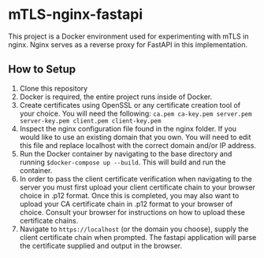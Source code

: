 # mTLS-nginx-fastapi
This project is a Docker environment used for experimenting with mTLS in nginx. Nginx serves as a reverse proxy for FastAPI in this implementation.

## How to Setup
1. Clone this repository
2. Docker is required, the entire project runs inside of Docker.
3. Create certificates using OpenSSL or any certificate creation tool of your choice. You will need the following:
   `ca.pem
    ca-key.pem
    server.pem
    server-key.pem
    client.pem
    client-key.pem
   `
4. Inspect the nginx configuration file found in the nginx folder. If you would like to use an existing domain that you own. You will need to edit this file and replace localhost with the correct domain and/or IP address.
5. Run the Docker container by navigating to the base directory and running `$docker-compose up --build`. This will build and run the container.
6. In order to pass the client certificate verification when navigating to the server you must first upload your client certificate chain to your browser choice in .p12 format. Once this is completed, you may also want to upload your CA certificate chain in .p12 format to your browser of choice. Consult your browser for instructions on how to upload these certificate chains.
7. Navigate to `https://localhost` (or the domain you choose), supply the client certificate chain when prompted. The fastapi application will parse the certificate supplied and output in the browser. 
